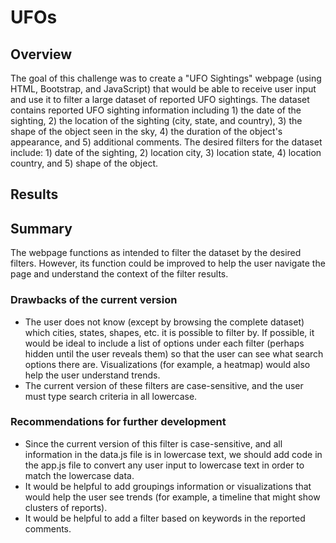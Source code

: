 # UFOs

## Overview

The goal of this challenge was to create a "UFO Sightings" webpage (using HTML, Bootstrap, and JavaScript) that would be able to receive user input and use it to filter a large dataset of reported UFO sightings. The dataset contains reported UFO sighting information including 1) the date of the sighting, 2) the location of the sighting (city, state, and country), 3) the shape of the object seen in the sky, 4) the duration of the object's appearance, and 5) additional comments. The desired filters for the dataset include: 1) date of the sighting, 2) location city, 3) location state, 4) location country, and 5) shape of the object. 


## Results



## Summary

The webpage functions as intended to filter the dataset by the desired filters. However, its function could be improved to help the user navigate the page and understand the context of the filter results.

### Drawbacks of the current version

* The user does not know (except by browsing the complete dataset) which cities, states, shapes, etc. it is possible to filter by. If possible, it would be ideal to include a list of options under each filter (perhaps hidden until the user reveals them) so that the user can see what search options there are. Visualizations (for example, a heatmap) would also help the user understand trends.
* The current version of these filters are case-sensitive, and the user must type search criteria in all lowercase. 

### Recommendations for further development

* Since the current version of this filter is case-sensitive, and all information in the data.js file is in lowercase text, we should add code in the app.js file to convert any user input to lowercase text in order to match the lowercase data.
* It would be helpful to add groupings information or visualizations that would help the user see trends (for example, a timeline that might show clusters of reports). 
* It would be helpful to add a filter based on keywords in the reported comments.

